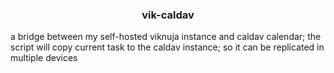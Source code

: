 <h3 align="center">vik-caldav</h3>

a bridge between my self-hosted viknuja instance and caldav calendar; 
the script will copy current task to the caldav instance; so it can be replicated
in multiple devices
